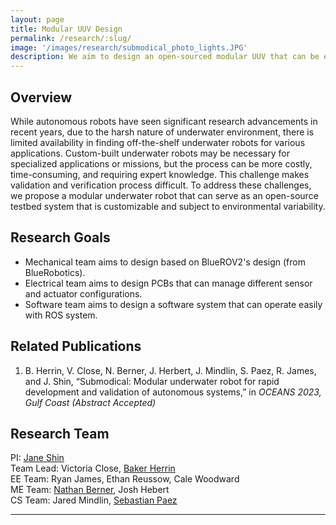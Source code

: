 ```yaml
---
layout: page
title: Modular UUV Design
permalink: /research/:slug/
image: '/images/research/submodical_photo_lights.JPG'
description: We aim to design an open-sourced modular UUV that can be easily used for validation and verification.
---
```


## Overview <!-- Must include -->
While autonomous robots have seen significant research advancements in recent years, due to the harsh nature of underwater environment, there is limited availability in finding off-the-shelf underwater robots for various applications. Custom-built underwater robots may be necessary for specialized applications or missions, but the process can be more costly, time-consuming, and requiring expert knowledge. This challenge makes validation and verification process difficult. To address these challenges, we propose a modular underwater robot that can serve as an open-source testbed system that is customizable and subject to environmental variability.

## Research Goals <!-- Remove if not applicable -->
* Mechanical team aims to design based on BlueROV2's design (from BlueRobotics).  
* Electrical team aims to design PCBs that can manage different sensor and actuator configurations.
* Software team aims to design a software system that can operate easily with ROS system.

## Related Publications <!-- Remove if not applicable -->
1. B. Herrin, V. Close, N. Berner, J. Herbert, J. Mindlin, S. Paez, R. James, and J. Shin, “Submodical: Modular underwater robot for rapid development and validation of autonomous systems,” in *OCEANS 2023, Gulf Coast (Abstract Accepted)*

## Research Team <!-- Remove if not applicable -->
PI: [Jane Shin](/people/jane)  
Team Lead: Victoria Close, [Baker Herrin](/people/baker)  
EE Team: Ryan James, Ethan Reussow, Cale Woodward  
ME Team: [Nathan Berner](/people/nathan), Josh Hebert  
CS Team: Jared Mindlin, [Sebastian Paez](/people/sebastian)  

***

<!-- ## Additional Resources

### Youtube Embed
<p><iframe src="https://www.youtube.com/embed/2b2gJu-g3qE" loading="lazy" frameborder="0" allowfullscreen></iframe></p>

### Vimeo Embed

<p><iframe src="https://player.vimeo.com/video/148003889?h=d36b8b4cbb" loading="lazy" width="640" height="360" frameborder="0" allowfullscreen></iframe></p> -->
